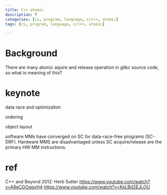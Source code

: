 ```yaml
---
title: C++ atomic
description: ? 
categories: [cs, program, language, c/c++, atomic]
tags: [cs, program, language, c/c++, atomic]

---
```


# Background

There are many atomic aquire and release operation in glibc source code, so what is meaning of this?

# keynote

data race and optimizaiton

ordering

object layout

software MMs have converged on SC for data-race-free programs (SC-DRF).
Hardware MMS are disadvantaged unless SC acquire/release are the primary HW MM instructions.

# ref 

C++ and Beyond 2012: Herb Sutter 
<https://www.youtube.com/watch?v=A8eCGOqgvH4>
<https://www.youtube.com/watch?v=KeLBd2EJLOU>
